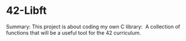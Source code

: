 # 42-Libft
Summary:
This project is about coding my own C library: 
A collection of functions that will be a useful tool for the 42 curriculum.